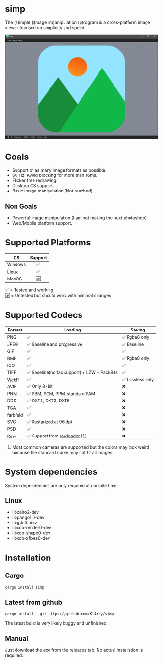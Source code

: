 # simp  
The (s)imple (i)mage (m)anipulation (p)rogram is a cross-platform image viewer focused on simplicity and speed.

![Screenshot](images/screenshot.png)

# Goals
* Support of as many image formats as possible.
* 60 Hz. Avoid blocking for more then 16ms.
* Flicker free redrawing.
* Desktop OS support.
* Basic image manipulation (Not reached).

## Non Goals
* Powerful image manipulation (I am not making the next photoshop)
* Web/Mobile platform support.

# Supported Platforms
| OS            | Support|
| ------------- |:------:|
| Windows       | ✅ |
| Linux         | ✅ |
| MacOS         | 🆗 |

✅ = Tested and working  
🆗 = Untested but should work with minimal changes

# Supported Codecs
| Format | Loading | Saving |
| ------ | -------- | -------- |
| PNG    | ✅ | ✅ Rgba8 only |
| JPEG   | ✅ Baseline and progressive | ✅ Baseline |
| GIF    | ✅ | ✅ |
| BMP    | ✅ | ✅ Rgba8 only |
| ICO    | ✅ | ✅ |
| TIFF   | ✅ Baseline(no fax support) + LZW + PackBits | ✅ |
| WebP   | ✅ | ✅ Lossless only |
| AVIF   | ✅ Only 8-bit | ❌ |
| PNM    | ✅ PBM, PGM, PPM, standard PAM | ❌ |
| DDS    | ✅ DXT1, DXT3, DXT5 | ❌ |
| TGA    | ✅ | ❌ |
| farbfeld | ✅ | ❌ |
| SVG    | ✅ Rastarized at 96 dpi | ❌ |
| PSD    | ✅ | ❌ |
| Raw    | ✅ Support from [rawloader](https://github.com/pedrocr/rawloader) (1) | ❌ |

1. Most common cameras are supported but the colors may look weird because the standard curve may not fit all images.

# System dependencies
System dependencies are only required at compile time.
## Linux
* libcairo2-dev
* libpango1.0-dev
* libgtk-3-dev
* libxcb-render0-dev
* libxcb-shape0-dev
* libxcb-xfixes0-dev

# Installation
## Cargo
```shell
cargo install simp
```
## Latest from github
```shell
cargo install --git https://github.com/Kl4rry/simp
```
The latest bulid is very likely buggy and unfinished.
## Manual
Just download the exe from the releases tab. No actual installation is required.

